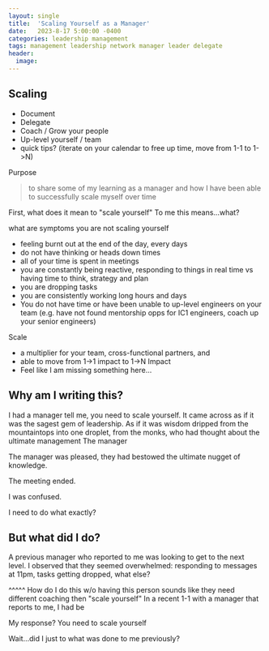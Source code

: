 ```yaml
---
layout: single
title:  'Scaling Yourself as a Manager'
date:   2023-8-17 5:00:00 -0400
categories: leadership management
tags: management leadership network manager leader delegate
header:
  image:
---
```


## Scaling
- Document
- Delegate
- Coach / Grow your people
- Up-level yourself / team
- quick tips? (iterate on your calendar to free up time, move from 1-1 to 1->N)

Purpose
> to share some of my learning as a manager and how I have been able to successfully scale myself over time

First, what does it mean to "scale yourself"
To me this means...what?

what are symptoms you are not scaling yourself
- feeling burnt out at the end of the day, every days
- do not have thinking or heads down times
- all of your time is spent in meetings
- you are constantly being reactive, responding to things in real time vs having time to think, strategy and plan
- you are dropping tasks
- you are consistently working long hours and days
- You do not have time or have been unable to up-level engineers on your team (e.g. have not found mentorship opps for IC1 engineers, coach up your senior engineers)


Scale
- a multiplier for your team, cross-functional partners, and
- able to move from 1->1 impact to 1->N Impact
- Feel like I am missing something here...


## Why am I writing this?
I had a manager tell me, you need to scale yourself. It came across as if it was the sagest gem of leadership. As if it was wisdom dripped from the mountaintops into one droplet, from the monks, who had thought about the ultimate management The manager

The manager was pleased, they had bestowed the ultimate nugget of knowledge.

The meeting ended.

I was confused.

I need to do what exactly?


## But what did I do?
A previous manager who reported to me was looking to get to the next level. I observed that they seemed overwhelmed: responding to messages at 11pm, tasks getting dropped, what else?

^^^^^ How do I do this w/o having this person sounds like they need different coaching then "scale yourself"
In a recent 1-1 with a manager that reports to me, I had be

My response? You need to scale yourself

Wait...did I just to what was done to me previously?
